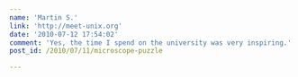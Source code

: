 ```yaml
---
name: 'Martin S.'
link: 'http://meet-unix.org'
date: '2010-07-12 17:54:02'
comment: 'Yes, the time I spend on the university was very inspiring.'
post_id: /2010/07/11/microscope-puzzle

---
```



